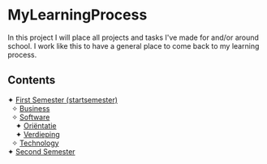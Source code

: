 # MyLearningProcess
In this project I will place all projects and tasks I've made for and/or around school. I work like this to have a general place to come back to my learning process.

## Contents
✦ <a href="https://github.com/Bash-04/MyLearningProcess/tree/main/S1-Startsemester">First Semester (startsemester)</a>
<br>
&nbsp;  ✧ <a href="https://github.com/Bash-04/MyLearningProcess/tree/main/Startsemester/Business">Business</a>
<br>
&nbsp;  ✧ <a href="https://github.com/Bash-04/MyLearningProcess/tree/main/Startsemester/Software">Software</a>
<br>
&nbsp;  &nbsp;  ✦ <a href="https://github.com/Bash-04/MyLearningProcess/tree/main/Startsemester/Software/Ori%C3%ABntatie">Oriëntatie</a>
<br>
&nbsp;  &nbsp;  ✦ <a href="https://github.com/Bash-04/MyLearningProcess/tree/main/Startsemester/Software/Verdieping">Verdieping</a>
<br>
&nbsp;  ✧ <a href="https://github.com/Bash-04/MyLearningProcess/tree/main/Startsemester/Technology">Technology</a>
<br>
✦ <a href="https://github.com/Bash-04/MyLearningProcess/tree/main/S2">Second Semester</a>
<br>
